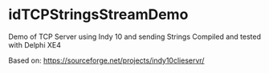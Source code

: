 # idTCPStringsStreamDemo
Demo of TCP Server using Indy 10 and sending Strings 
Compiled and tested with Delphi XE4

Based on: https://sourceforge.net/projects/indy10clieservr/

